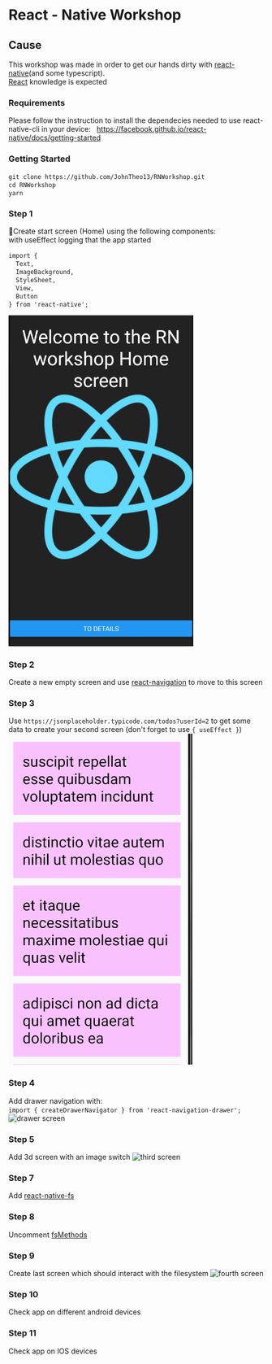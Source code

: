 # React - Native Workshop
## Cause
This workshop was made in order to get our hands dirty with [react-native](https://facebook.github.io/react-native/)(and some typescript).  
[React](https://reactjs.org/) knowledge is expected
### Requirements
Please follow the instruction to install the dependecies needed to use react-native-cli in your device:  
https://facebook.github.io/react-native/docs/getting-started

### Getting Started
```
git clone https://github.com/JohnTheo13/RNWorkshop.git
cd RNWorkshop
yarn
```
### Step 1
Create start screen (Home) using the following components:  
with useEffect logging that the app started
```
import {
  Text,
  ImageBackground,
  StyleSheet,
  View,
  Button
} from 'react-native';
```
![first screen](./docs/first-screen.png)

### Step 2
Create a new empty screen and use [react-navigation](https://reactnavigation.org/docs/en/hello-react-navigation.html) to move to this screen 

### Step 3
Use ```https://jsonplaceholder.typicode.com/todos?userId=2``` to get some data to create your second screen (don't forget to use ```{ useEffect }```)
![second-screen](./docs/second-screen.png)  

### Step 4
Add drawer navigation with:  
```import { createDrawerNavigator } from 'react-navigation-drawer';```
![drawer screen](./docs/drawer-screen.png)  

### Step 5 
Add 3d screen with an image switch
![third screen](./docs/third-screen.png)

### Step 7
Add [react-native-fs](https://github.com/itinance/react-native-fs)  

### Step 8
Uncomment [fsMethods](./src/utils/fsMethods.ts)

### Step 9
Create last screen which should interact with the filesystem
![fourth screen](./docs/fourth-screen.png)

### Step 10
Check app on different android devices  

### Step 11
Check app on IOS devices
